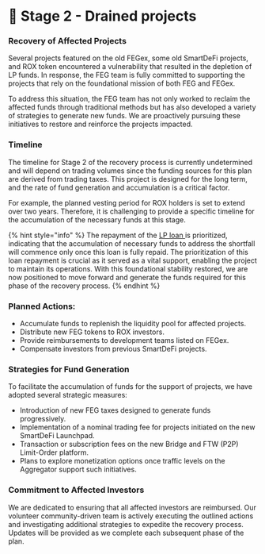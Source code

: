 # 🔴 Stage 2 - Drained projects

### Recovery of Affected Projects

Several projects featured on the old FEGex, some old SmartDeFi projects, and ROX token encountered a vulnerability that resulted in the depletion of LP funds. In response, the FEG team is fully committed to supporting the projects that rely on the foundational mission of both FEG and FEGex.

To address this situation, the FEG team has not only worked to reclaim the affected funds through traditional methods but has also developed a variety of strategies to generate new funds. We are proactively pursuing these initiatives to restore and reinforce the projects impacted.

### Timeline

The timeline for Stage 2 of the recovery process is currently undetermined and will depend on trading volumes since the funding sources for this plan are derived from trading taxes. This project is designed for the long term, and the rate of fund generation and accumulation is a critical factor.

For example, the planned vesting period for ROX holders is set to extend over two years. Therefore, it is challenging to provide a specific timeline for the accumulation of the necessary funds at this stage.

{% hint style="info" %}
The repayment of the [LP loan ](../../resources/archive/liquidity-loan-completed.md)is prioritized, indicating that the accumulation of necessary funds to address the shortfall will commence only once this loan is fully repaid. The prioritization of this loan repayment is crucial as it served as a vital support, enabling the project to maintain its operations. With this foundational stability restored, we are now positioned to move forward and generate the funds required for this phase of the recovery process.
{% endhint %}

### Planned Actions:

* Accumulate funds to replenish the liquidity pool for affected projects.
* Distribute new FEG tokens to ROX investors.
* Provide reimbursements to development teams listed on FEGex.
* Compensate investors from previous SmartDeFi projects.

### Strategies for Fund Generation

To facilitate the accumulation of funds for the support of projects, we have adopted several strategic measures:

* Introduction of new FEG taxes designed to generate funds progressively.
* Implementation of a nominal trading fee for projects initiated on the new SmartDeFi Launchpad.
* Transaction or subscription fees on the new Bridge and FTW (P2P) Limit-Order platform.
* Plans to explore monetization options once traffic levels on the Aggregator support such initiatives.

### Commitment to Affected Investors

We are dedicated to ensuring that all affected investors are reimbursed. Our volunteer community-driven team is actively executing the outlined actions and investigating additional strategies to expedite the recovery process. Updates will be provided as we complete each subsequent phase of the plan.
